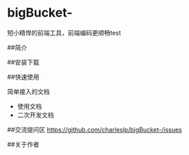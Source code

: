 # bigBucket-
短小精悍的前端工具，前端编码更顺畅test

##简介

##安装下载

##快速使用


简单接入的文档

- 使用文档
- 二次开发文档

##交流提问区
    https://github.com/charleslp/bigBucket-/issues

##关于作者

